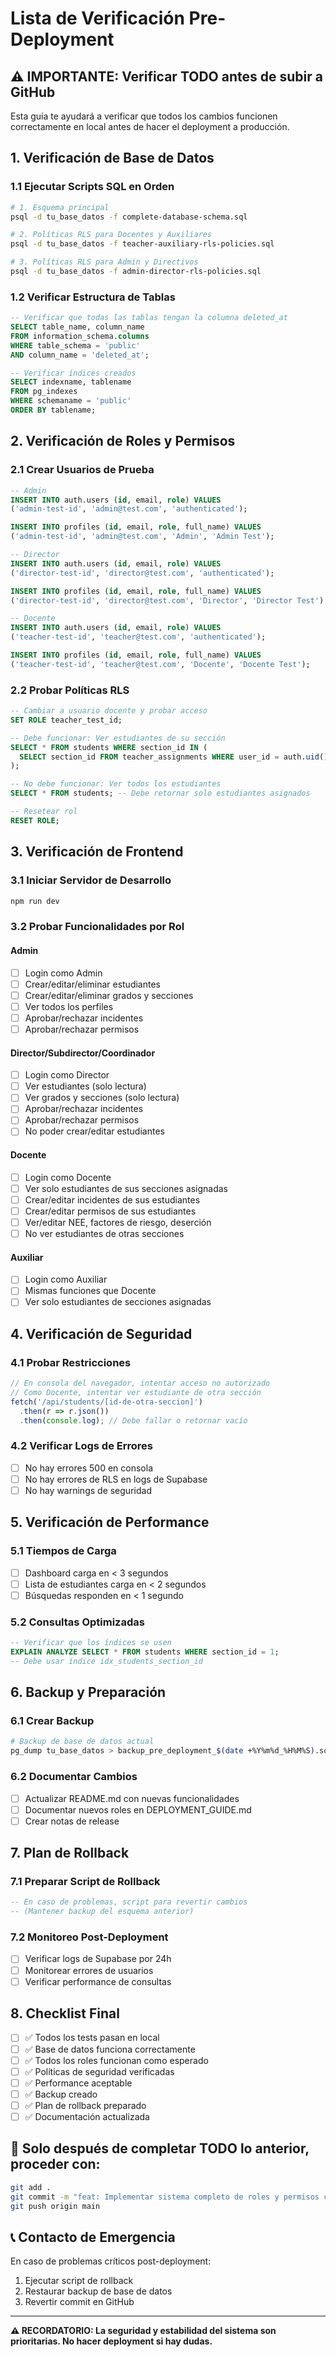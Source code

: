 # Lista de Verificación Pre-Deployment

## ⚠️ IMPORTANTE: Verificar TODO antes de subir a GitHub

Esta guía te ayudará a verificar que todos los cambios funcionen correctamente en local antes de hacer el deployment a producción.

## 1. Verificación de Base de Datos

### 1.1 Ejecutar Scripts SQL en Orden
```bash
# 1. Esquema principal
psql -d tu_base_datos -f complete-database-schema.sql

# 2. Políticas RLS para Docentes y Auxiliares
psql -d tu_base_datos -f teacher-auxiliary-rls-policies.sql

# 3. Políticas RLS para Admin y Directivos
psql -d tu_base_datos -f admin-director-rls-policies.sql
```

### 1.2 Verificar Estructura de Tablas
```sql
-- Verificar que todas las tablas tengan la columna deleted_at
SELECT table_name, column_name 
FROM information_schema.columns 
WHERE table_schema = 'public' 
AND column_name = 'deleted_at';

-- Verificar índices creados
SELECT indexname, tablename 
FROM pg_indexes 
WHERE schemaname = 'public'
ORDER BY tablename;
```

## 2. Verificación de Roles y Permisos

### 2.1 Crear Usuarios de Prueba
```sql
-- Admin
INSERT INTO auth.users (id, email, role) VALUES 
('admin-test-id', 'admin@test.com', 'authenticated');

INSERT INTO profiles (id, email, role, full_name) VALUES 
('admin-test-id', 'admin@test.com', 'Admin', 'Admin Test');

-- Director
INSERT INTO auth.users (id, email, role) VALUES 
('director-test-id', 'director@test.com', 'authenticated');

INSERT INTO profiles (id, email, role, full_name) VALUES 
('director-test-id', 'director@test.com', 'Director', 'Director Test');

-- Docente
INSERT INTO auth.users (id, email, role) VALUES 
('teacher-test-id', 'teacher@test.com', 'authenticated');

INSERT INTO profiles (id, email, role, full_name) VALUES 
('teacher-test-id', 'teacher@test.com', 'Docente', 'Docente Test');
```

### 2.2 Probar Políticas RLS
```sql
-- Cambiar a usuario docente y probar acceso
SET ROLE teacher_test_id;

-- Debe funcionar: Ver estudiantes de su sección
SELECT * FROM students WHERE section_id IN (
  SELECT section_id FROM teacher_assignments WHERE user_id = auth.uid()
);

-- No debe funcionar: Ver todos los estudiantes
SELECT * FROM students; -- Debe retornar solo estudiantes asignados

-- Resetear rol
RESET ROLE;
```

## 3. Verificación de Frontend

### 3.1 Iniciar Servidor de Desarrollo
```bash
npm run dev
```

### 3.2 Probar Funcionalidades por Rol

#### Admin
- [ ] Login como Admin
- [ ] Crear/editar/eliminar estudiantes
- [ ] Crear/editar/eliminar grados y secciones
- [ ] Ver todos los perfiles
- [ ] Aprobar/rechazar incidentes
- [ ] Aprobar/rechazar permisos

#### Director/Subdirector/Coordinador
- [ ] Login como Director
- [ ] Ver estudiantes (solo lectura)
- [ ] Ver grados y secciones (solo lectura)
- [ ] Aprobar/rechazar incidentes
- [ ] Aprobar/rechazar permisos
- [ ] No poder crear/editar estudiantes

#### Docente
- [ ] Login como Docente
- [ ] Ver solo estudiantes de sus secciones asignadas
- [ ] Crear/editar incidentes de sus estudiantes
- [ ] Crear/editar permisos de sus estudiantes
- [ ] Ver/editar NEE, factores de riesgo, deserción
- [ ] No ver estudiantes de otras secciones

#### Auxiliar
- [ ] Login como Auxiliar
- [ ] Mismas funciones que Docente
- [ ] Ver solo estudiantes de secciones asignadas

## 4. Verificación de Seguridad

### 4.1 Probar Restricciones
```javascript
// En consola del navegador, intentar acceso no autorizado
// Como Docente, intentar ver estudiante de otra sección
fetch('/api/students/[id-de-otra-seccion]')
  .then(r => r.json())
  .then(console.log); // Debe fallar o retornar vacío
```

### 4.2 Verificar Logs de Errores
- [ ] No hay errores 500 en consola
- [ ] No hay errores de RLS en logs de Supabase
- [ ] No hay warnings de seguridad

## 5. Verificación de Performance

### 5.1 Tiempos de Carga
- [ ] Dashboard carga en < 3 segundos
- [ ] Lista de estudiantes carga en < 2 segundos
- [ ] Búsquedas responden en < 1 segundo

### 5.2 Consultas Optimizadas
```sql
-- Verificar que los índices se usen
EXPLAIN ANALYZE SELECT * FROM students WHERE section_id = 1;
-- Debe usar índice idx_students_section_id
```

## 6. Backup y Preparación

### 6.1 Crear Backup
```bash
# Backup de base de datos actual
pg_dump tu_base_datos > backup_pre_deployment_$(date +%Y%m%d_%H%M%S).sql
```

### 6.2 Documentar Cambios
- [ ] Actualizar README.md con nuevas funcionalidades
- [ ] Documentar nuevos roles en DEPLOYMENT_GUIDE.md
- [ ] Crear notas de release

## 7. Plan de Rollback

### 7.1 Preparar Script de Rollback
```sql
-- En caso de problemas, script para revertir cambios
-- (Mantener backup del esquema anterior)
```

### 7.2 Monitoreo Post-Deployment
- [ ] Verificar logs de Supabase por 24h
- [ ] Monitorear errores de usuarios
- [ ] Verificar performance de consultas

## 8. Checklist Final

- [ ] ✅ Todos los tests pasan en local
- [ ] ✅ Base de datos funciona correctamente
- [ ] ✅ Todos los roles funcionan como esperado
- [ ] ✅ Políticas de seguridad verificadas
- [ ] ✅ Performance aceptable
- [ ] ✅ Backup creado
- [ ] ✅ Plan de rollback preparado
- [ ] ✅ Documentación actualizada

## 🚀 Solo después de completar TODO lo anterior, proceder con:

```bash
git add .
git commit -m "feat: Implementar sistema completo de roles y permisos con RLS"
git push origin main
```

## 📞 Contacto de Emergencia

En caso de problemas críticos post-deployment:
1. Ejecutar script de rollback
2. Restaurar backup de base de datos
3. Revertir commit en GitHub

---

**⚠️ RECORDATORIO: La seguridad y estabilidad del sistema son prioritarias. No hacer deployment si hay dudas.**